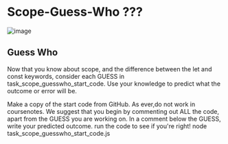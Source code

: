 # Scope-Guess-Who ???

![image](https://www.seekpng.com/png/detail/140-1405949_guess-who-hasbro-guess-who-game.png)


Guess Who
--- 

Now that you know about scope, and the difference between the let and const keywords, consider each GUESS in task_scope_guesswho_start_code. Use your knowledge to predict what the outcome or error will be.

Make a copy of the start code from GitHub. As ever,do not work in coursenotes.
We suggest that you begin by commenting out ALL the code, apart from the GUESS you are working on.
In a comment below the GUESS, write your predicted outcome.
run the code to see if you're right! node task_scope_guesswho_start_code.js




